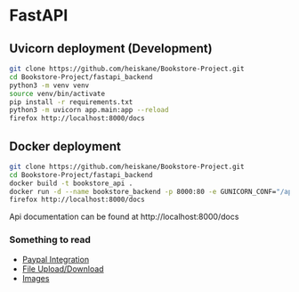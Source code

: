 # FastAPI

## Uvicorn deployment (Development)
```bash
git clone https://github.com/heiskane/Bookstore-Project.git
cd Bookstore-Project/fastapi_backend
python3 -m venv venv
source venv/bin/activate
pip install -r requirements.txt
python3 -m uvicorn app.main:app --reload
firefox http://localhost:8000/docs
```

## Docker deployment
```bash
git clone https://github.com/heiskane/Bookstore-Project.git
cd Bookstore-Project/fastapi_backend
docker build -t bookstore_api .
docker run -d --name bookstore_backend -p 8000:80 -e GUNICORN_CONF="/app/app/gunicorn_conf.py"  bookstore_api
firefox http://localhost:8000/docs
```

Api documentation can be found at http://localhost:8000/docs

### Something to read

* [Paypal Integration](paypal_integration.md)
* [File Upload/Download](files.md)
* [Images](images.md)